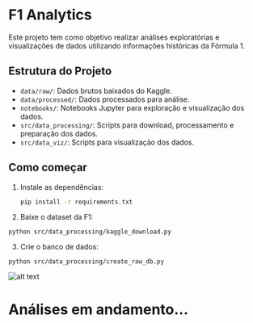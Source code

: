 # F1 Analytics

Este projeto tem como objetivo realizar análises exploratórias e visualizações de dados utilizando informações históricas da Fórmula 1.

## Estrutura do Projeto

- `data/raw/`: Dados brutos baixados do Kaggle.
- `data/processed/`: Dados processados para análise.
- `notebooks/`: Notebooks Jupyter para exploração e visualização dos dados.
- `src/data_processing/`: Scripts para download, processamento e preparação dos dados.
- `src/data_viz/`: Scripts para visualização dos dados.

## Como começar

1. Instale as dependências:
   ```sh
   pip install -r requirements.txt
2. Baixe o dataset da F1:

``python src/data_processing/kaggle_download.py``

3. Crie o banco de dados:

``python src/data_processing/create_raw_db.py``

![alt text](image-1.png)

# Análises em andamento...